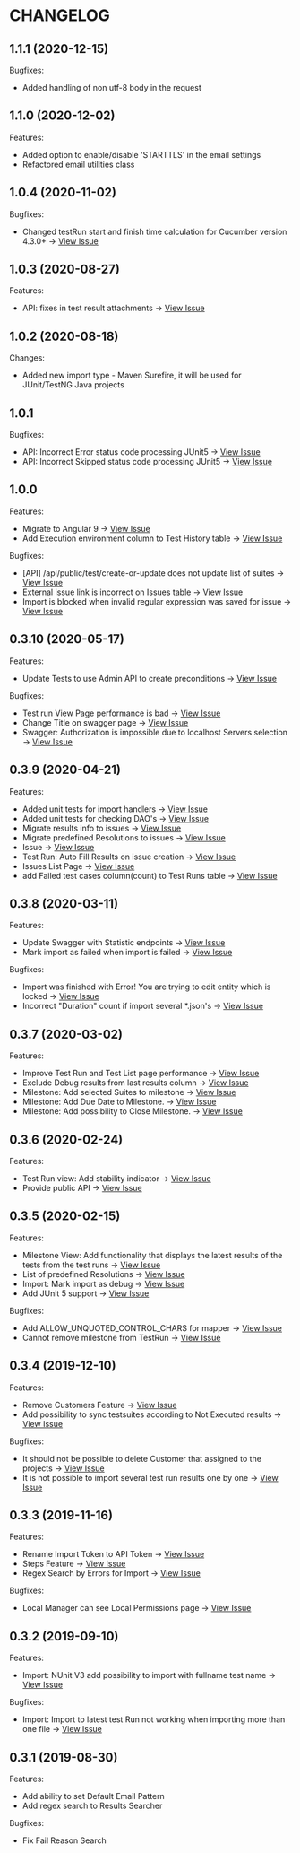 # CHANGELOG

## 1.1.1 (2020-12-15)
Bugfixes:
- Added handling of non utf-8 body in the request

## 1.1.0 (2020-12-02)
Features:
- Added option to enable/disable 'STARTTLS' in the email settings
- Refactored email utilities class

## 1.0.4 (2020-11-02)

Bugfixes:
  - Changed testRun start and finish time calculation for Cucumber version 4.3.0+ -> [View Issue](https://github.com/aquality-automation/aquality-tracking/issues/125)

## 1.0.3 (2020-08-27)

Features: 
  - API: fixes in test result attachments -> [View Issue](https://github.com/aquality-automation/aquality-tracking/issues/102)

## 1.0.2 (2020-08-18)

Changes: 
  - Added new import type - Maven Surefire, it will be used for JUnit/TestNG Java projects

## 1.0.1

Bugfixes:
  - API: Incorrect Error status code processing JUnit5 -> [View Issue](https://github.com/aquality-automation/aquality-tracking/issues/112)
  - API: Incorrect Skipped status code processing JUnit5 -> [View Issue](https://github.com/aquality-automation/aquality-tracking/issues/111)

## 1.0.0

Features:
  - Migrate to Angular 9 -> [View Issue](https://github.com/aquality-automation/aquality-tracking/issues/101)
  - Add Execution environment column to Test History table -> [View Issue](https://github.com/aquality-automation/aquality-tracking/issues/107)

Bugfixes:
  - [API] /api/public/test/create-or-update does not update list of suites -> [View Issue](https://github.com/aquality-automation/aquality-tracking/issues/105)
  - External issue link is incorrect on Issues table -> [View Issue](https://github.com/aquality-automation/aquality-tracking/issues/108)
  - Import is blocked when invalid regular expression was saved for issue -> [View Issue](https://github.com/aquality-automation/aquality-tracking/issues/103)

## 0.3.10 (2020-05-17)

Features:
  - Update Tests to use Admin API to create preconditions -> [View Issue](https://github.com/aquality-automation/aquality-tracking/issues/100)

Bugfixes:
  - Test run View Page performance is bad -> [View Issue](https://github.com/aquality-automation/aquality-tracking/issues/99)
  - Change Title on swagger page -> [View Issue](https://github.com/aquality-automation/aquality-tracking/issues/98)
  - Swagger: Authorization is impossible due to localhost Servers selection -> [View Issue](https://github.com/aquality-automation/aquality-tracking/issues/85)

## 0.3.9 (2020-04-21)

Features:
  - Added unit tests for import handlers -> [View Issue](https://github.com/aquality-automation/aquality-tracking/issues/81)
  - Added unit tests for checking DAO's -> [View Issue](https://github.com/aquality-automation/aquality-tracking/issues/80)
  - Migrate results info to issues -> [View Issue](https://github.com/aquality-automation/aquality-tracking/issues/82)
  - Migrate predefined Resolutions to issues -> [View Issue](https://github.com/aquality-automation/aquality-tracking/issues/83)
  - Issue -> [View Issue](https://github.com/aquality-automation/aquality-tracking/issues/69)
  - Test Run: Auto Fill Results on issue creation -> [View Issue](https://github.com/aquality-automation/aquality-tracking/issues/77)
  - Issues List Page -> [View Issue](https://github.com/aquality-automation/aquality-tracking/issues/75)
  - add Failed test cases column(count) to Test Runs table -> [View Issue](https://github.com/aquality-automation/aquality-tracking/issues/92)

## 0.3.8 (2020-03-11)

Features:
  - Update Swagger with Statistic endpoints -> [View Issue](https://github.com/aquality-automation/aquality-tracking/issues/76)
  - Mark import as failed when import is failed -> [View Issue](https://github.com/aquality-automation/aquality-tracking/issues/79)

Bugfixes:
  - Import was finished with Error! You are trying to edit entity which is locked -> [View Issue](https://github.com/aquality-automation/aquality-tracking/issues/44)
  - Incorrect "Duration" count if import several *.json's -> [View Issue](https://github.com/aquality-automation/aquality-tracking/issues/37)

## 0.3.7 (2020-03-02)

Features:
  - Improve Test Run and Test List page performance -> [View Issue](https://github.com/aquality-automation/aquality-tracking/issues/71)
  - Exclude Debug results from last results column -> [View Issue](https://github.com/aquality-automation/aquality-tracking/issues/70)
  - Milestone: Add selected Suites to milestone -> [View Issue](https://github.com/aquality-automation/aquality-tracking/issues/63)
  - Milestone: Add Due Date to Milestone. -> [View Issue](https://github.com/aquality-automation/aquality-tracking/issues/61)
  - Milestone: Add possibility to Close Milestone. -> [View Issue](https://github.com/aquality-automation/aquality-tracking/issues/62)

## 0.3.6 (2020-02-24)

Features:
  - Test Run view: Add stability indicator -> [View Issue](https://github.com/aquality-automation/aquality-tracking/issues/60)
  - Provide public API -> [View Issue](https://github.com/aquality-automation/aquality-tracking/issues/56)

## 0.3.5 (2020-02-15)

Features:
  - Milestone View: Add functionality that displays the latest results of the tests from the test runs -> [View Issue](https://github.com/aquality-automation/aquality-tracking/issues/11)
  - List of predefined Resolutions -> [View Issue](https://github.com/aquality-automation/aquality-tracking/issues/26)
  - Import: Mark import as debug  -> [View Issue](https://github.com/aquality-automation/aquality-tracking/issues/47)
  - Add JUnit 5 support -> [View Issue](https://github.com/aquality-automation/aquality-tracking/issues/33)
  
Bugfixes:
  - Add ALLOW_UNQUOTED_CONTROL_CHARS for mapper -> [View Issue](https://github.com/aquality-automation/aquality-tracking/issues/45)
  - Cannot remove milestone from TestRun -> [View Issue](https://github.com/aquality-automation/aquality-tracking/issues/50)

## 0.3.4 (2019-12-10)

Features:
  - Remove Customers Feature -> [View Issue](https://github.com/aquality-automation/aquality-tracking/issues/25)
  - Add possibility to sync testsuites according to Not Executed results -> [View Issue](https://github.com/aquality-automation/aquality-tracking/issues/32)

Bugfixes:
  - It should not be possible to delete Customer that assigned to the projects -> [View Issue](https://github.com/aquality-automation/aquality-tracking/issues/9)
  - It is not possible to import several test run results one by one -> [View Issue](https://github.com/aquality-automation/aquality-tracking/issues/35)

## 0.3.3 (2019-11-16)

Features:
  - Rename Import Token to API Token -> [View Issue](https://github.com/aquality-automation/aquality-tracking-ui/issues/23)
  - Steps Feature -> [View Issue](https://github.com/aquality-automation/aquality-tracking-ui/issues/46)
  - Regex Search by Errors for Import -> [View Issue](https://github.com/aquality-automation/aquality-tracking/issues/17)

Bugfixes:
  - Local Manager can see Local Permissions page -> [View Issue](https://github.com/aquality-automation/aquality-tracking-ui/issues/22)

## 0.3.2 (2019-09-10)

Features:

  - Import: NUnit V3 add possibility to import with fullname test name  -> [View Issue](https://github.com/aquality-automation/aquality-tracking-ui/issues/27)

Bugfixes:

  - Import: Import to latest test Run not working when importing more than one file  -> [View Issue](https://github.com/aquality-automation/aquality-tracking-ui/issues/29)

## 0.3.1 (2019-08-30)

Features:

  - Add ability to set Default Email Pattern
  - Add regex search to Results Searcher

Bugfixes:

  - Fix Fail Reason Search
